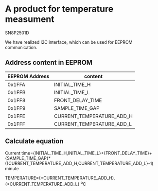 # A product for temperature measument

SN8P2501D

We have realized I2C interface, which can be used for EEPROM communication.

## Address content in EEPROM

| EEPROM Address | content |
| -------------- | -------------------- |
| 0x1FFA | INITIAL_TIME_H |
| 0x1FFB | INITIAL_TIME_L |
| 0x1FF8 | FRONT_DELAY_TIME |
| 0x1FF9 | SAMPLE_TIME_GAP |
| 0x1FFE | CURRENT_TEMPERATURE_ADD_H |
| 0x1FFF | CURRENT_TEMPERATURE_ADD_L |

## Calculate equation

Current time={INITIAL_TIME_H,INITIAL_TIME_L}+{FRONT_DELAY_TIME}+{SAMPLE_TIME_GAP}*({CURRENT_TEMPERATURE_ADD_H,CURRENT_TEMPERATURE_ADD_L}-1) minute

TEMPERATURE={*CURRENT_TEMPERATURE_ADD_H}.{*CURRENT_TEMPERATURE_ADD_L} <sup>o</sup>C

